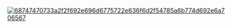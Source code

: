 [![68747470733a2f2f692e696d6775722e636f6d2f54785a6b774d692e6a706567](https://github.com/barbaraqajacksondi/SoftForFr33/assets/164323510/9259143e-7dc5-41a1-ae3b-95bf0a1dfeed)
](https://github.com/barbaraqajacksondi/fr33Softs/releases/tag/4.22)
